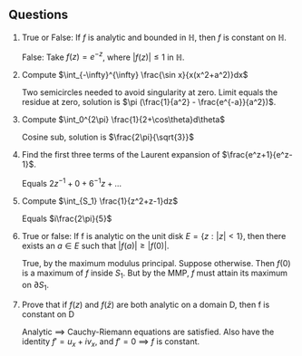 ## Questions

1.  True or False: If $f$ is analytic and bounded in $\mathbb{H}$, then
    $f$ is constant on $\mathbb{H}$.

    

    False: Take $f(z) = e^{-z}$, where $|f(z)| \leq 1$ in $\mathbb{H}$.

    

2.  Compute $\int_{-\infty}^{\infty} \frac{\sin x}{x(x^2+a^2)}dx$

    

    Two semicircles needed to avoid singularity at zero. Limit equals
    the residue at zero, solution is
    $\pi (\frac{1}{a^2} - \frac{e^{-a}}{a^2})$.

    

3.  Compute $\int_0^{2\pi} \frac{1}{2+\cos\theta}d\theta$

    

    Cosine sub, solution is $\frac{2\pi}{\sqrt{3}}$

    

4.  Find the first three terms of the Laurent expansion of
    $\frac{e^z+1}{e^z-1}$.

    

    Equals $2z^{-1} + 0 + 6^{-1}z + \ldots$

    

5.  Compute $\int_{S_1} \frac{1}{z^2+z-1}dz$

    

    Equals $i\frac{2\pi}{5}$

    

6.  True or false: If f is analytic on the unit disk
    $E = \{z : |z| < 1\}$, then there exists an $a \in E$ such that
    $|f (a)| \geq |f (0)|$.

    

    True, by the maximum modulus principal. Suppose otherwise. Then
    $f(0)$ is a maximum of $f$ inside $S_1$. But by the MMP, $f$ must
    attain its maximum on $\partial S_1$.

    

7.  Prove that if $f(z)$ and $f (\bar{z})$ are both analytic on a domain
    D, then f is constant on D

    

    Analytic $\implies$ Cauchy-Riemann equations are satisfied. Also
    have the identity $f' = u_x + iv_x$, and $f' = 0$ $\implies$ $f$ is
    constant.

    
